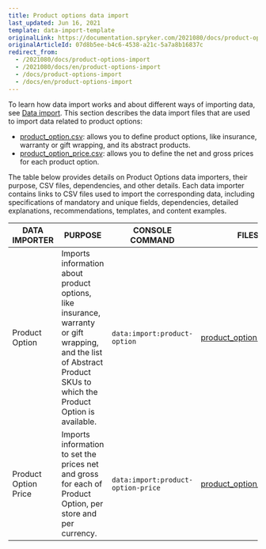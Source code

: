```yaml
---
title: Product options data import
last_updated: Jun 16, 2021
template: data-import-template
originalLink: https://documentation.spryker.com/2021080/docs/product-options-import
originalArticleId: 07d8b5ee-b4c6-4538-a21c-5a7a8b16837c
redirect_from:
  - /2021080/docs/product-options-import
  - /2021080/docs/en/product-options-import
  - /docs/product-options-import
  - /docs/en/product-options-import
---
```


To learn how data import works and about different ways of importing data, see [Data import](/docs/scos/dev/data-import/{{page.version}}/data-import.html). This section describes the data import files that are used to import data related to product options:

* [product_option.csv](/docs/pbc/all/product-information-management/{{page.version}}/base-shop/import-and-export-data/product-options/file-details-product-option.csv.html): allows you to define product options, like insurance, warranty or gift wrapping, and its abstract products.
* [product_option_price.csv](/docs/pbc/all/product-information-management/{{page.version}}/base-shop/import-and-export-data/product-options/file-details-product-option-price.csv.html): allows you to define the net and gross prices for each product option.  

The table below provides details on Product Options data importers, their purpose, CSV files, dependencies, and other details. Each data importer contains links to CSV files used to import the corresponding data, including specifications of mandatory and unique fields, dependencies, detailed explanations, recommendations, templates, and content examples.

| DATA IMPORTER | PURPOSE | CONSOLE COMMAND | FILES | DEPENDENCIES |
| --- | --- | --- | --- |--- |
| Product Option | Imports information about product options, like insurance, warranty or gift wrapping, and the list of Abstract Product SKUs to which the Product Option is available. |`data:import:product-option` | [product_option.csv](/docs/pbc/all/product-information-management/{{page.version}}/base-shop/import-and-export-data/product-options/file-details-product-option.csv.html) |None |
| Product Option Price | Imports information to set the prices net and gross for each of Product Option, per store and per currency.  |`data:import:product-option-price` |[product_option_price.csv](/docs/pbc/all/product-information-management/{{page.version}}/base-shop/import-and-export-data/product-options/file-details-product-option-price.csv.html)| [product_option.csv](/docs/pbc/all/product-information-management/{{page.version}}/base-shop/import-and-export-data/product-options/file-details-product-option.csv.html) |
